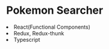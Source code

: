 # Pokemon Searcher
<li>React(Functional Components)</li>
<li>Redux, Redux-thunk</li>
<li>Typescript</li>
